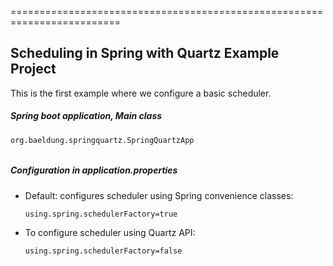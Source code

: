 =========================================================================

## Scheduling in Spring with Quartz Example Project
This is the first example where we configure a basic scheduler.
##### Spring boot application, Main class
###
```
org.baeldung.springquartz.SpringQuartzApp
```
######

##### Configuration in *application.properties*
####

  - Default: configures scheduler using Spring convenience classes:
    ```
    using.spring.schedulerFactory=true
    ```    
  - To configure scheduler using Quartz API: 
    ```
    using.spring.schedulerFactory=false
    ```